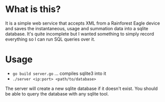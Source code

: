 # What is this?

It is a simple web service that accepts XML from a Rainforest Eagle device and saves the instantaneous,
usage and summation data into a sqlite database. It's quite incomplete but I wanted something to
simply record everything so I can run SQL queries over it.

# Usage

- `go build server.go` ... compiles sqlite3 into it
- `./server <ip:port> <path/to/database>`

The server will create a new sqlite database if it doesn't exist.  You should be able
to query the database with any sqlite tool.
